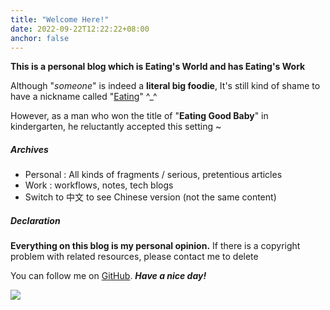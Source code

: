 ```yaml
---
title: "Welcome Here!"
date: 2022-09-22T12:22:22+08:00
anchor: false
---
```


**This is a personal blog which is Eating's World and has Eating's Work**

Although "*someone*" is indeed a **literal big foodie**, It's still kind of shame to have a nickname called "<u>Eating</u>" ^_^ <br>

However, as a man who won the title of "**Eating Good Baby**" in kindergarten, he reluctantly accepted this setting ~

##### Archives
- Personal : All kinds of fragments / serious, pretentious articles
- Work : workflows, notes, tech blogs
- Switch to 中文 to see Chinese version (not the same content)

##### Declaration

**Everything on this blog is my personal opinion.** If there is a copyright problem with related resources, please contact me to delete <br>

You can follow me on [GitHub](https://github.com/AlexLiu2022). ***Have a nice day!***

![](https://gcore.jsdelivr.net/gh/AlexLiu2022/resources/img/cloud.jpg)